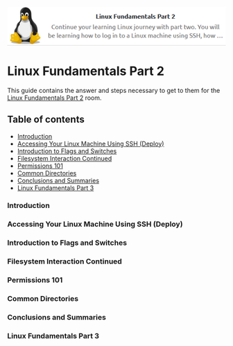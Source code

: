 <p align="center">
   <img src="https://github.com/Kevinovitz/TryHackMe_Writeups/blob/main/linuxfundamentalspart2/Linux_Fundamentals_2_Cover.png" alt="Linux Fundamentals Part 2 Logo">
</p>

# Linux Fundamentals Part 2

This guide contains the answer and steps necessary to get to them for the [Linux Fundamentals Part 2](https://tryhackme.com/room/linuxfundamentalspart2) room.

## Table of contents

- [Introduction](#introduction)
- [Accessing Your Linux Machine Using SSH (Deploy)](#accessing-your-linux-machine-using-ssh-deploy)
- [Introduction to Flags and Switches](#introduction-to-flags-and-switches)
- [Filesystem Interaction Continued](#filesystem-interaction-continued)
- [Permissions 101](#permissions-101)
- [Common Directories](#common-directories)
- [Conclusions and Summaries](#conclusions-and-summaries)
- [Linux Fundamentals Part 3](#linux-fundamentals-part-3)

### Introduction



### Accessing Your Linux Machine Using SSH (Deploy)



### Introduction to Flags and Switches



### Filesystem Interaction Continued



### Permissions 101



### Common Directories



### Conclusions and Summaries



### Linux Fundamentals Part 3

